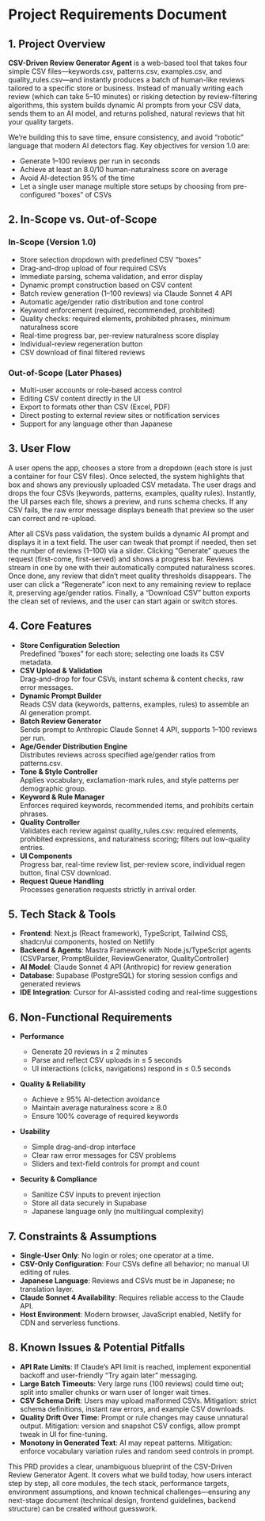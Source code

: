 # Project Requirements Document

## 1. Project Overview

**CSV-Driven Review Generator Agent** is a web-based tool that takes four simple CSV files—keywords.csv, patterns.csv, examples.csv, and quality_rules.csv—and instantly produces a batch of human-like reviews tailored to a specific store or business. Instead of manually writing each review (which can take 5–10 minutes) or risking detection by review-filtering algorithms, this system builds dynamic AI prompts from your CSV data, sends them to an AI model, and returns polished, natural reviews that hit your quality targets.

We’re building this to save time, ensure consistency, and avoid “robotic” language that modern AI detectors flag. Key objectives for version 1.0 are:

*   Generate 1–100 reviews per run in seconds
*   Achieve at least an 8.0/10 human-naturalness score on average
*   Avoid AI-detection 95% of the time
*   Let a single user manage multiple store setups by choosing from pre-configured “boxes” of CSVs

## 2. In-Scope vs. Out-of-Scope

### In-Scope (Version 1.0)

*   Store selection dropdown with predefined CSV “boxes”
*   Drag-and-drop upload of four required CSVs
*   Immediate parsing, schema validation, and error display
*   Dynamic prompt construction based on CSV content
*   Batch review generation (1–100 reviews) via Claude Sonnet 4 API
*   Automatic age/gender ratio distribution and tone control
*   Keyword enforcement (required, recommended, prohibited)
*   Quality checks: required elements, prohibited phrases, minimum naturalness score
*   Real-time progress bar, per-review naturalness score display
*   Individual-review regeneration button
*   CSV download of final filtered reviews

### Out-of-Scope (Later Phases)

*   Multi-user accounts or role-based access control
*   Editing CSV content directly in the UI
*   Export to formats other than CSV (Excel, PDF)
*   Direct posting to external review sites or notification services
*   Support for any language other than Japanese

## 3. User Flow

A user opens the app, chooses a store from a dropdown (each store is just a container for four CSV files). Once selected, the system highlights that box and shows any previously uploaded CSV metadata. The user drags and drops the four CSVs (keywords, patterns, examples, quality rules). Instantly, the UI parses each file, shows a preview, and runs schema checks. If any CSV fails, the raw error message displays beneath that preview so the user can correct and re-upload.

After all CSVs pass validation, the system builds a dynamic AI prompt and displays it in a text field. The user can tweak that prompt if needed, then set the number of reviews (1–100) via a slider. Clicking “Generate” queues the request (first-come, first-served) and shows a progress bar. Reviews stream in one by one with their automatically computed naturalness scores. Once done, any review that didn’t meet quality thresholds disappears. The user can click a “Regenerate” icon next to any remaining review to replace it, preserving age/gender ratios. Finally, a “Download CSV” button exports the clean set of reviews, and the user can start again or switch stores.

## 4. Core Features

*   **Store Configuration Selection**\
    Predefined “boxes” for each store; selecting one loads its CSV metadata.
*   **CSV Upload & Validation**\
    Drag-and-drop for four CSVs, instant schema & content checks, raw error messages.
*   **Dynamic Prompt Builder**\
    Reads CSV data (keywords, patterns, examples, rules) to assemble an AI generation prompt.
*   **Batch Review Generator**\
    Sends prompt to Anthropic Claude Sonnet 4 API, supports 1–100 reviews per run.
*   **Age/Gender Distribution Engine**\
    Distributes reviews across specified age/gender ratios from patterns.csv.
*   **Tone & Style Controller**\
    Applies vocabulary, exclamation-mark rules, and style patterns per demographic group.
*   **Keyword & Rule Manager**\
    Enforces required keywords, recommended items, and prohibits certain phrases.
*   **Quality Controller**\
    Validates each review against quality_rules.csv: required elements, prohibited expressions, and naturalness scoring; filters out low-quality entries.
*   **UI Components**\
    Progress bar, real-time review list, per-review score, individual regen button, final CSV download.
*   **Request Queue Handling**\
    Processes generation requests strictly in arrival order.

## 5. Tech Stack & Tools

*   **Frontend**: Next.js (React framework), TypeScript, Tailwind CSS, shadcn/ui components, hosted on Netlify
*   **Backend & Agents**: Mastra Framework with Node.js/TypeScript agents (CSVParser, PromptBuilder, ReviewGenerator, QualityController)
*   **AI Model**: Claude Sonnet 4 API (Anthropic) for review generation
*   **Database**: Supabase (PostgreSQL) for storing session configs and generated reviews
*   **IDE Integration**: Cursor for AI-assisted coding and real-time suggestions

## 6. Non-Functional Requirements

*   **Performance**

    *   Generate 20 reviews in ≤ 2 minutes
    *   Parse and reflect CSV uploads in ≤ 5 seconds
    *   UI interactions (clicks, navigations) respond in ≤ 0.5 seconds

*   **Quality & Reliability**

    *   Achieve ≥ 95% AI-detection avoidance
    *   Maintain average naturalness score ≥ 8.0
    *   Ensure 100% coverage of required keywords

*   **Usability**

    *   Simple drag-and-drop interface
    *   Clear raw error messages for CSV problems
    *   Sliders and text-field controls for prompt and count

*   **Security & Compliance**

    *   Sanitize CSV inputs to prevent injection
    *   Store all data securely in Supabase
    *   Japanese language only (no multilingual complexity)

## 7. Constraints & Assumptions

*   **Single-User Only**: No login or roles; one operator at a time.
*   **CSV-Only Configuration**: Four CSVs define all behavior; no manual UI editing of rules.
*   **Japanese Language**: Reviews and CSVs must be in Japanese; no translation layer.
*   **Claude Sonnet 4 Availability**: Requires reliable access to the Claude API.
*   **Host Environment**: Modern browser, JavaScript enabled, Netlify for CDN and serverless functions.

## 8. Known Issues & Potential Pitfalls

*   **API Rate Limits**: If Claude’s API limit is reached, implement exponential backoff and user-friendly “Try again later” messaging.
*   **Large Batch Timeouts**: Very large runs (100 reviews) could time out; split into smaller chunks or warn user of longer wait times.
*   **CSV Schema Drift**: Users may upload malformed CSVs. Mitigation: strict schema definitions, instant raw errors, and example CSV downloads.
*   **Quality Drift Over Time**: Prompt or rule changes may cause unnatural output. Mitigation: version and snapshot CSV configs, allow prompt tweak in UI for fine-tuning.
*   **Monotony in Generated Text**: AI may repeat patterns. Mitigation: enforce vocabulary variation rules and random seed controls in prompt.

This PRD provides a clear, unambiguous blueprint of the CSV-Driven Review Generator Agent. It covers what we build today, how users interact step by step, all core modules, the tech stack, performance targets, environment assumptions, and known technical challenges—ensuring any next-stage document (technical design, frontend guidelines, backend structure) can be created without guesswork.
